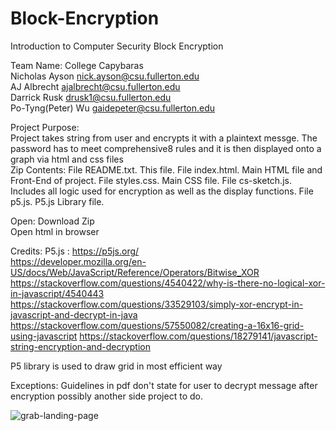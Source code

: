 # Block-Encryption

Introduction to Computer Security Block Encryption  

Team Name: College Capybaras  
Nicholas Ayson  nick.ayson@csu.fullerton.edu  
AJ Albrecht   ajalbrecht@csu.fullerton.edu  
Darrick Rusk  drusk1@csu.fullerton.edu  
Po-Tyng(Peter) Wu     gaidepeter@csu.fullerton.edu  

Project Purpose:  
Project takes string from user and encrypts it with a plaintext messge. The password has to meet comprehensive8 rules and it is then displayed onto a graph via html and css files    
Zip Contents: File README.txt. This file. File index.html. Main HTML file and Front-End of project. File styles.css. Main CSS file. File cs-sketch.js. Includes all logic used for encryption as well as the display functions. File p5.js. P5.js Library file.  

Open: 
Download Zip  
Open html in browser

Credits:
P5.js : https://p5js.org/  
https://developer.mozilla.org/en-US/docs/Web/JavaScript/Reference/Operators/Bitwise_XOR  
https://stackoverflow.com/questions/4540422/why-is-there-no-logical-xor-in-javascript/4540443
https://stackoverflow.com/questions/33529103/simply-xor-encrypt-in-javascript-and-decrypt-in-java
https://stackoverflow.com/questions/57550082/creating-a-16x16-grid-using-javascript
https://stackoverflow.com/questions/18279141/javascript-string-encryption-and-decryption

P5 library is used to draw grid in most efficient way  

Exceptions: Guidelines in pdf don't state for user to decrypt message after encryption possibly another side project to do.  

![grab-landing-page](https://github.com/nickayson/Block-Encryption/blob/main/P5-JS-HTML%20-%20Personal%20-%20Microsoft%E2%80%8B%20Edge%2010_18_2021%208_00_45%20PM.png)
